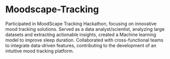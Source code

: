 # Moodscape-Tracking
Participated in MoodScape Tracking Hackathon, focusing on innovative mood tracking solutions. Served as a data analyst/scientist, analyzing large datasets and extracting actionable insights, created a Machine learning model to improve sleep duration. Collaborated with cross-functional teams to integrate data-driven features, contributing to the development of an intuitive mood tracking platform. 
